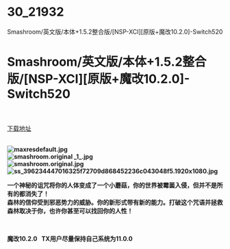 # 30_21932
Smashroom/英文版/本体+1.5.2整合版/[NSP-XCI][原版+魔改10.2.0]-Switch520
# Smashroom/英文版/本体+1.5.2整合版/[NSP-XCI][原版+魔改10.2.0]-Switch520
 <br/></br>
[下载地址](https://www.switch520.cc/article/21932 "下载地址")
<br/></br>

<p><strong><img title="maxresdefault.jpg" src="https://www.switch520.cc/muke_img/2021_08_31_dc29b3ada661a.jpg" alt="maxresdefault.jpg"></strong><br>
<strong><img title="smashroom.original _1_.jpg" src="https://www.switch520.cc/muke_img/2021_08_31_5f97fa705ddfc.jpg" alt="smashroom.original _1_.jpg"></strong><br>
<strong><img title="smashroom.original.jpg" src="https://www.switch520.cc/muke_img/2021_08_31_2fa8dc2f1049d.jpg" alt="smashroom.original.jpg"></strong><br>
<strong><img title="ss_396234447016325f72709d868452236c043048f5.1920x1080.jpg" src="https://www.switch520.cc/muke_img/2021_08_31_944508aa5ac89.jpg" alt="ss_396234447016325f72709d868452236c043048f5.1920x1080.jpg">&nbsp;</strong></p>
<p><strong>一个神秘的诅咒将你的人体变成了一个小蘑菇，你的世界被霉菌入侵，但并不是所有的都消失了！</strong><br>
<strong>森林的信仰受到邪恶势力的威胁。你的新形式带有新的能力。打破这个咒语并拯救森林取决于你，也许你甚至可以找回你的人性！</strong></p>
<p>&nbsp;</p>
<p><strong>魔改10.2.0 &nbsp;&nbsp;TX用户尽量保持自己系统为11.0.0</strong></p>
